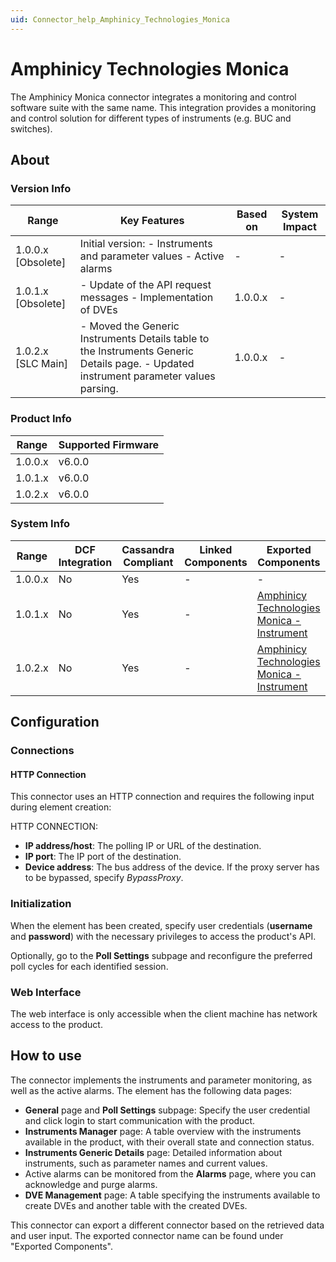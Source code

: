 ```yaml
---
uid: Connector_help_Amphinicy_Technologies_Monica
---
```


# Amphinicy Technologies Monica

The Amphinicy Monica connector integrates a monitoring and control software suite with the same name. This integration provides a monitoring and control solution for different types of instruments (e.g. BUC and switches).

## About

### Version Info

| **Range**            | **Key Features**                                                                                                                       | **Based on** | **System Impact** |
|----------------------|----------------------------------------------------------------------------------------------------------------------------------------|--------------|-------------------|
| 1.0.0.x \[Obsolete\] | Initial version: - Instruments and parameter values - Active alarms                                                                    | \-           | \-                |
| 1.0.1.x \[Obsolete\] | \- Update of the API request messages - Implementation of DVEs                                                                         | 1.0.0.x      | \-                |
| 1.0.2.x \[SLC Main\] | \- Moved the Generic Instruments Details table to the Instruments Generic Details page. - Updated instrument parameter values parsing. | 1.0.0.x      | \-                |

### Product Info

| Range     | Supported Firmware     |
|-----------|------------------------|
| 1.0.0.x   | v6.0.0                 |
| 1.0.1.x   | v6.0.0                 |
| 1.0.2.x   | v6.0.0                 |

### System Info

| **Range** | **DCF Integration** | **Cassandra Compliant** | **Linked Components** | **Exported Components**                                                                                              |
|-----------|---------------------|-------------------------|-----------------------|----------------------------------------------------------------------------------------------------------------------|
| 1.0.0.x   | No                  | Yes                     | \-                    | \-                                                                                                                   |
| 1.0.1.x   | No                  | Yes                     | \-                    | [Amphinicy Technologies Monica - Instrument](xref:Connector_help_Amphinicy_Technologies_Monica_-_Instrument) |
| 1.0.2.x   | No                  | Yes                     | \-                    | [Amphinicy Technologies Monica - Instrument](xref:Connector_help_Amphinicy_Technologies_Monica_-_Instrument) |

## Configuration

### Connections

#### HTTP Connection

This connector uses an HTTP connection and requires the following input during element creation:

HTTP CONNECTION:

- **IP address/host**: The polling IP or URL of the destination.
- **IP port**: The IP port of the destination.
- **Device address**: The bus address of the device. If the proxy server has to be bypassed, specify *BypassProxy*.

### Initialization

When the element has been created, specify user credentials (**username** and **password**) with the necessary privileges to access the product's API.

Optionally, go to the **Poll Settings** subpage and reconfigure the preferred poll cycles for each identified session.

### Web Interface

The web interface is only accessible when the client machine has network access to the product.

## How to use

The connector implements the instruments and parameter monitoring, as well as the active alarms. The element has the following data pages:

- **General** page and **Poll Settings** subpage: Specify the user credential and click login to start communication with the product.
- **Instruments Manager** page: A table overview with the instruments available in the product, with their overall state and connection status.
- **Instruments Generic Details** page: Detailed information about instruments, such as parameter names and current values.
- Active alarms can be monitored from the **Alarms** page, where you can acknowledge and purge alarms.
- **DVE Management** page: A table specifying the instruments available to create DVEs and another table with the created DVEs.

This connector can export a different connector based on the retrieved data and user input. The exported connector name can be found under "Exported Components".
